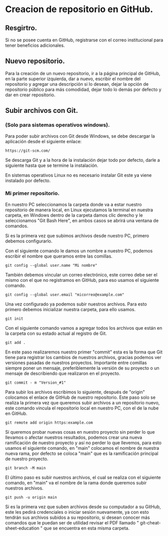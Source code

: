 # Creacion de repositorio en GitHub.

## Resgirtro.
Si no se posee cuenta en GitHub, registrarse con el correo institucional para tener beneficios adicionales.

## Nuevo repositorio.
Para la creación de un nuevo repositorio, ir a la página principal de GitHub, en la parte superior izquierda, dar a nuevo, escribir el nombre del repositorio y agregar una descripción si lo desean, dejar la opción de repositorio público para más comodidad, dejar todo lo demás por defecto y dar en crear repositorio.

## Subir archivos con Git.

### (Solo para sistemas operativos windows).
Para poder subir archivos con Git desde Windows, se debe descargar la aplicación desde el siguiente enlace:

````
https://git-scm.com/
````
Se descarga Git y a la hora de la instalación dejar todo por defecto, darle a siguiente hasta que se termine la instalación.

En sistemas operativos Linux no es necesario instalar Git este ya viene instalado por defecto.

### Mi primer repositorio.

En nuestro PC seleccionamos la carpeta donde va a estar nuestro repositorio de manera local, en Linux ejecutamos la terminal en nuestra carpeta, en Windows dentro de la carpeta damos clic derecho y le seleccionamos "Git Bash Here", en ambos casos se abrirá una ventana de comandos.

Si es la primera vez que subimos archivos desde nuestro PC, primero debemos configurarlo.

Con el siguiente comando le damos un nombre a nuestro PC, podemos escribir el nombre que queramos entre las comillas.
````
git config --global user.name "Mi nombre"
````
También debemos vincular un correo electrónico, este correo debe ser el mismo con el que no registramos en GitHub, para eso usamos el siguiente comando.
````
git config --global user.email "micorreo@example.com"
````
Una vez configurado ya podemos subir nuestros archivos.
Para esto primero debemos inicializar nuestra carpeta, para ello usamos.
````
git init
````
Con el siguiente comando vamos a agregar todos los archivos que están en la carpeta con su estado actual al registro de Git.
````
git add .
````
En este paso realizaremos nuestro primer "commit" esta es la forma que Git tiene para registrar los cambios de nuestros archivos, gracias podemos ver versiones pasadas de nuestros proyectos. Importante entre comillas siempre poner un mensaje, preferiblemente la versión de su proyecto o un mensaje de describiendo que realizaron en el proyecto.

````
git commit - m "Version_#1"
````
Para subir los archivos escribimos lo siguiente, después de "origin" colocamos el enlace de GitHub de nuestro repositorio.
Este paso solo se realiza la primera vez que queremos subir archivos a un repositorio nuevo, este comando vincula el repositorio local en nuestro PC, con el de la nube en GitHub.
````
git remote add origin https:example.com
````
Sí queremos probar nuevas cosas en nuestro proyecto sin perder lo que llevamos o afectar nuestros resultados, podemos crear una nueva ramificación de nuestro proyecto y así no perder lo que llevemos, para esto usamos el siguiente comando, en "main" colocamos el nombre de nuestra nueva rama, por defecto se coloca "main" que es la ramificación principal de nuestro proyecto.
````
git branch -M main
````
El último paso es subir nuestros archivos, el cual se realiza con el siguiente comando, en "main" va el nombre de la rama donde queremos subir nuestros archivos.
````
git push -u origin main
````
Si es la primera vez que suben archivos desde su computador a su GitHub, este les pedirá credenciales o iniciar sesión nuevamente, ya con esto tendrán sus archivos subidos a su repositorio, si desean conocer más comandos que le puedan ser de utilidad revisar el PDF llamado " git-cheat-sheet-education " que se encuentra en esta misma carpeta.
